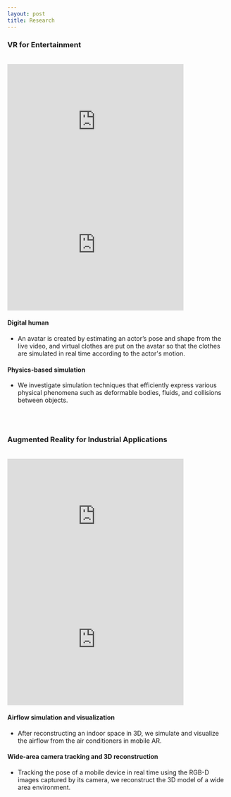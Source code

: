 ```yaml
---
layout: post
title: Research
---
```


### VR for Entertainment
<br>
<div class="row">
    <iframe width="400" height="280" src="https://www.youtube.com/embed/ZhNzgYobpEk?rel=0" title="YouTube video player" frameborder="0" allow="accelerometer; autoplay; clipboard-write; encrypted-media; gyroscope; picture-in-picture; web-share" allowfullscreen style="margin-right: 2rem"></iframe>
    <iframe width="400" height="280" src="https://www.youtube.com/embed/y4VfJjDFmV8?rel=0" title="YouTube video player" frameborder="0" allow="accelerometer; autoplay; clipboard-write; encrypted-media; gyroscope; picture-in-picture; web-share" allowfullscreen></iframe>
</div>

#### Digital human
* An avatar is created by estimating an actor’s pose and shape from the live video, and virtual clothes are put on the avatar so that the clothes are simulated in real time according to the actor's motion.

#### Physics-based simulation
* We investigate simulation techniques that efficiently express various physical phenomena such as deformable bodies, fluids, and collisions between objects.

<br><br>

### Augmented Reality for Industrial Applications

<br>

<div class="row">
    <iframe width="400" height="280" src="https://www.youtube.com/embed/ttMZiVrtUAM?rel=0" title="YouTube video player" frameborder="0" allow="accelerometer; autoplay; clipboard-write; encrypted-media; gyroscope; picture-in-picture; web-share" allowfullscreen style="margin-right: 2rem"></iframe>
    <iframe width="400" height="280" src="https://www.youtube.com/embed/ODRu0XRrQPI?rel=0" title="YouTube video player" frameborder="0" allow="accelerometer; autoplay; clipboard-write; encrypted-media; gyroscope; picture-in-picture; web-share" allowfullscreen></iframe>
</div>

#### Airflow simulation and visualization
* After reconstructing an indoor space in 3D, we simulate and visualize the airflow from the air conditioners in mobile AR.

#### Wide-area camera tracking and 3D reconstruction
* Tracking the pose of a mobile device in real time using the RGB-D images captured by its camera, we reconstruct the 3D model of a wide area environment.